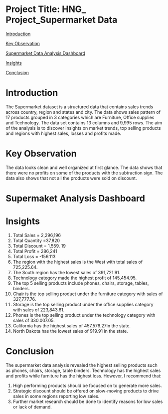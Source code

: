 # Project Title: HNG_ Project_Supermarket Data

[Introduction](#introduction)

[Key Observation](#key-observation)

[Supermarket Data Analysis Dashboard](#supermarket-data-analysis-dashboard)

[Insights](#insights)

[Conclusion](#conclusion)

# Introduction
The Supermarket dataset is a structured data that contains sales trends across country, region and states and city. The data shows sales pattern of 17 products grouped in 3 categories which are Furniture, Office supplies and Technology. The data set contains 13 columns and 9,995 rows. The aim of the analysis is to discover insights on market trends, top selling products and regions with highest sales, losses and profits made.

# Key Observation 
The data looks clean and well organized at first glance.
The data shows that there were no profits on some of the products with the subtraction sign. 
The data also shows that not all the products were sold on discount.

# Supermaket Analysis Dashboard


# Insights 
1.	Total Sales = 2,296,196
2.	Total Quantity =37,820
3.	Total Discount = 1,559. 19
4.	Total Profit = 286,241
5.	Total Loss = -156.113
6.	The region with the highest sales is the West with total sales of 725,225.64.
7.	The South region has the lowest sales of 391,721.91. 
8.	Technology category made the highest profit of 145,454.95.
9.	The top 5 selling products include phones, chairs, storage, tables, binders.
10.	Chair is the top selling product under the furniture category with sales of 327,777.76.
11.	Storage is the top selling product under the office supplies category with sales of 223,843.61.
12.	Phones is the top selling product under the technology category with sales of 330.007.05.
13.	California has the highest sales of 457,576.27in the state.
14.	North Dakota has the lowest sales of 919.91 in the state.

# Conclusion
The supermarket data analysis revealed the highest selling products such as phones, chairs, storage, table binders. Technology has the highest sales and profits while furniture has the highest loss. However, I recommend that:
1.	High performing products should be focused on to generate more sales.
2.	Strategic discount should be offered on slow-moving products to drive sales in some regions reporting low sales.
3.	Further market research should be done to identify reasons for low sales or lack of demand. 






 
